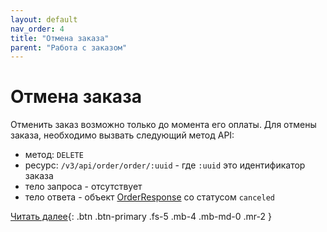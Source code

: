 ```yaml
---
layout: default
nav_order: 4
title: "Отмена заказа"
parent: "Работа с заказом"
---
```


# Отмена заказа

Отменить заказ возможно только до момента его оплаты.
Для отмены заказа, необходимо вызвать следующий метод API:

- метод: `DELETE`
- ресурс: `/v3/api/order/order/:uuid` - где `:uuid` это идентификатор заказа
- тело запроса - отсутствует
- тело ответа - объект [OrderResponse](/docs/order/create/#orderresponse) со статусом `canceled`

[Читать далее](/docs/order/metadata){: .btn .btn-primary .fs-5 .mb-4 .mb-md-0 .mr-2 }
